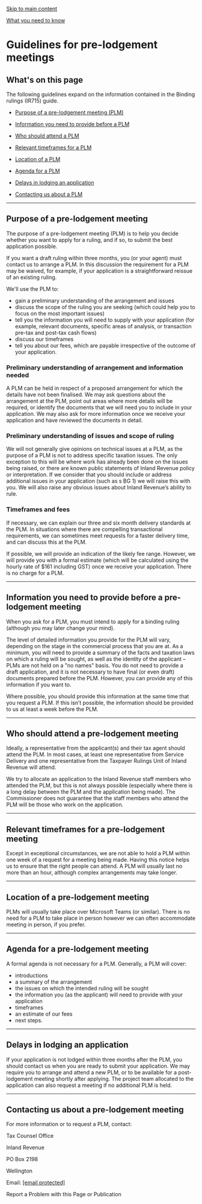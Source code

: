 [Skip to main content](#main-content-tt)

[What you need to know](/apply-for/apply-for-a-ruling/what-you-need-to-know "What you need to know")

Guidelines for pre-lodgement meetings
=====================================

What's on this page
-------------------

The following guidelines expand on the information contained in the Binding rulings (IR715) guide.

*   [Purpose of a pre-lodgement meeting (PLM)](#Purpose)
    
*   [Information you need to provide before a PLM](#Information)
    
*   [Who should attend a PLM](#Attendance)
    
*   [Relevant timeframes for a PLM](#Timeframes)
    
*   [Location of a PLM](#Location)
    
*   [Agenda for a PLM](#Agenda)
    
*   [Delays in lodging an application](#Delays)
    
*   [Contacting us about a PLM](#Contact)
    

* * *

Purpose of a pre-lodgement meeting
----------------------------------

The purpose of a pre-lodgement meeting (PLM) is to help you decide whether you want to apply for a ruling, and if so, to submit the best application possible.

If you want a draft ruling within three months, you (or your agent) must contact us to arrange a PLM. In this discussion the requirement for a PLM may be waived, for example, if your application is a straightforward reissue of an existing ruling.

We'll use the PLM to:

*   gain a preliminary understanding of the arrangement and issues
*   discuss the scope of the ruling you are seeking (which could help you to focus on the most important issues)
*   tell you the information you will need to supply with your application (for example, relevant documents, specific areas of analysis, or transaction pre-tax and post-tax cash flows)
*   discuss our timeframes
*   tell you about our fees, which are payable irrespective of the outcome of your application.

### Preliminary understanding of arrangement and information needed

A PLM can be held in respect of a proposed arrangement for which the details have not been finalised. We may ask questions about the arrangement at the PLM, point out areas where more details will be required, or identify the documents that we will need you to include in your application. We may also ask for more information once we receive your application and have reviewed the documents in detail.

### Preliminary understanding of issues and scope of ruling

We will not generally give opinions on technical issues at a PLM, as the purpose of a PLM is not to address specific taxation issues. The only exception to this will be where work has already been done on the issues being raised, or there are known public statements of Inland Revenue policy or interpretation. If we consider that you should include or address additional issues in your application (such as s BG 1) we will raise this with you. We will also raise any obvious issues about Inland Revenue’s ability to rule.

### Timeframes and fees

If necessary, we can explain our three and six month delivery standards at the PLM. In situations where there are compelling transactional requirements, we can sometimes meet requests for a faster delivery time, and can discuss this at the PLM.

If possible, we will provide an indication of the likely fee range. However, we will provide you with a formal estimate (which will be calculated using the hourly rate of $161 including GST) once we receive your application. There is no charge for a PLM.

* * *

Information you need to provide before a pre-lodgement meeting
--------------------------------------------------------------

When you ask for a PLM, you must intend to apply for a binding ruling (although you may later change your mind).

The level of detailed information you provide for the PLM will vary, depending on the stage in the commercial process that you are at. As a minimum, you will need to provide a summary of the facts and taxation laws on which a ruling will be sought, as well as the identity of the applicant – PLMs are not held on a "no names" basis. You do not need to provide a draft application, and it is not necessary to have final (or even draft) documents prepared before the PLM. However, you can provide any of this information if you want to.

Where possible, you should provide this information at the same time that you request a PLM. If this isn’t possible, the information should be provided to us at least a week before the PLM.

* * *

Who should attend a pre-lodgement meeting
-----------------------------------------

Ideally, a representative from the applicant(s) and their tax agent should attend the PLM. In most cases, at least one representative from Service Delivery and one representative from the Taxpayer Rulings Unit of Inland Revenue will attend.

We try to allocate an application to the Inland Revenue staff members who attended the PLM, but this is not always possible (especially where there is a long delay between the PLM and the application being made). The Commissioner does not guarantee that the staff members who attend the PLM will be those who work on the application.

* * *

Relevant timeframes for a pre-lodgement meeting
-----------------------------------------------

Except in exceptional circumstances, we are not able to hold a PLM within one week of a request for a meeting being made. Having this notice helps us to ensure that the right people can attend. A PLM will usually last no more than an hour, although complex arrangements may take longer.

* * *

Location of a pre-lodgement meeting
-----------------------------------

PLMs will usually take place over Microsoft Teams (or similar). There is no need for a PLM to take place in person however we can often accommodate meeting in person, if you prefer.

* * *

Agenda for a pre-lodgement meeting
----------------------------------

A formal agenda is not necessary for a PLM. Generally, a PLM will cover:

*   introductions
*   a summary of the arrangement
*   the issues on which the intended ruling will be sought
*   the information you (as the applicant) will need to provide with your application
*   timeframes
*   an estimate of our fees
*   next steps.

* * *

Delays in lodging an application
--------------------------------

If your application is not lodged within three months after the PLM, you should contact us when you are ready to submit your application. We may require you to arrange and attend a new PLM, or to be available for a post-lodgement meeting shortly after applying. The project team allocated to the application can also request a meeting if no additional PLM is held.

* * *

Contacting us about a pre-lodgement meeting
-------------------------------------------

For more information or to request a PLM, contact:

Tax Counsel Office

Inland Revenue

PO Box 2198

Wellington

Email: [\[email protected\]](/cdn-cgi/l/email-protection#1260677e7b7c7561527b60763c757d64663c7c68)

Report a Problem with this Page or Publication
